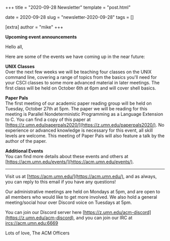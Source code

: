 +++
title = "2020-09-28 Newsletter"
template = "post.html"

date = 2020-09-28
slug = "newsletter-2020-09-28"
tags = []

[extra]
author = "mike"
+++

<!-- more -->

**Upcoming event announcements**

Hello all,

Here are some of the events we have coming up in the near future:

**UNIX Classes**  
Over the next few weeks we will be teaching four classes on the UNIX command line, covering a range of topics from the basics you'll need for your CSCI classes to some more advanced material in later meetings. The first class will be held on October 6th at 6pm and will cover shell basics.

**Paper Pals**  
The first meeting of our academic paper reading group will be held on Tuesday, October 27th at 5pm. The paper we will be reading for this meeting is Parallel Nondeterministic Programming as a Language Extension to C. You can find a copy of this paper at [https://z.umn.edu/paperpals2020/](https://z.umn.edu/paperpals2020/). No experience or advanced knowledge is necessary for this event, all skill levels are welcome. This meeting of Paper Pals will also feature a talk by the author of the paper.

**Additional Events**  
You can find more details about these events and others at [https://acm.umn.edu/events/](https://acm.umn.edu/events/).

----------

Visit us at [https://acm.umn.edu/](https://acm.umn.edu/), and as always, you can reply to this email if you have any questions!

Our administrative meetings are held on Mondays at 5pm, and are open to all members who would like to get more involved. We also hold a general meeting/social hour over Discord voice on Tuesdays at 5pm.

You can join our Discord server here [https://z.umn.edu/acm-discord](https://z.umn.edu/acm-discord), and you can join our IRC at [ircs://acm.umn.edu:6669](ircs://acm.umn.edu:6669)

Lots of love,
The ACM Officers

